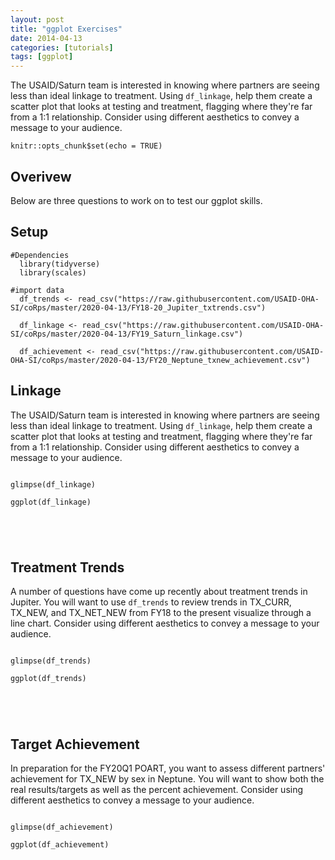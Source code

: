 ```yaml
---
layout: post
title: "ggplot Exercises"
date: 2014-04-13
categories: [tutorials]
tags: [ggplot]
---
```


The USAID/Saturn team is interested in knowing where partners are seeing less than ideal linkage to treatment. Using `df_linkage`, help them create a scatter plot that looks at testing and treatment, flagging where they're far from a 1:1 relationship. Consider using different aesthetics to convey a message to your audience.

```{r setup, include=FALSE}
knitr::opts_chunk$set(echo = TRUE)
```

## Overivew

Below are three questions to work on to test our ggplot skills.


## Setup

```{r}
#Dependencies
  library(tidyverse)
  library(scales)

#import data
  df_trends <- read_csv("https://raw.githubusercontent.com/USAID-OHA-SI/coRps/master/2020-04-13/FY18-20_Jupiter_txtrends.csv")
  
  df_linkage <- read_csv("https://raw.githubusercontent.com/USAID-OHA-SI/coRps/master/2020-04-13/FY19_Saturn_linkage.csv")
  
  df_achievement <- read_csv("https://raw.githubusercontent.com/USAID-OHA-SI/coRps/master/2020-04-13/FY20_Neptune_txnew_achievement.csv")
```


## Linkage

The USAID/Saturn team is interested in knowing where partners are seeing less than ideal linkage to treatment. Using `df_linkage`, help them create a scatter plot that looks at testing and treatment, flagging where they're far from a 1:1 relationship. Consider using different aesthetics to convey a message to your audience.


```{r linkage}

glimpse(df_linkage)

ggplot(df_linkage)





```


## Treatment Trends

A number of questions have come up recently about treatment trends in Jupiter. You will want to use `df_trends` to review trends in TX_CURR, TX_NEW, and TX_NET_NEW from FY18 to the present visualize through a line chart. Consider using different aesthetics to convey a message to your audience.



```{r trends}

glimpse(df_trends)

ggplot(df_trends)





```

## Target Achievement

In preparation for the FY20Q1 POART, you want to assess different partners' achievement for TX_NEW by sex in Neptune. You will want to show both the real results/targets as well as the percent achievement. Consider using different aesthetics to convey a message to your audience.


```{r achievement}

glimpse(df_achievement)

ggplot(df_achievement)





```